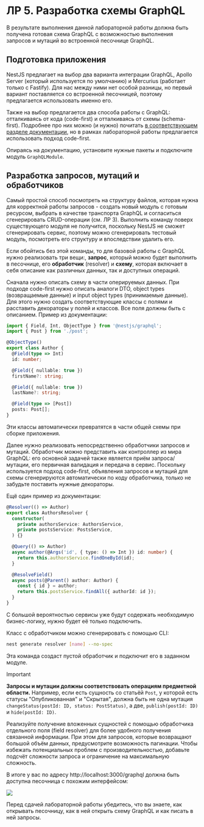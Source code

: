 # ЛР 5. Разработка схемы GraphQL

В результате выполнения данной лабораторной работы должна быть получена готовая схема GraphQL с возможностью выполнения запросов и мутаций во встроенной песочнице GraphQL.

## Подготовка приложения

NestJS предлагает на выбор два варианта интеграции GraphQL, Apollo Server (который используется по умолчанию) и Mercurius (работает только с Fastify). Для нас между ними нет особой разницы, но первый вариант поставляется со встроенной песочницей, поэтому предлагается использовать именно его.

Также на выбор предлагается два способа работы с GraphQL: отталкиваясь от кода (code-first) и отталкиваясь от схемы (schema-first). Подробнее про них можно (и нужно) почитать [в соответствующем разделе документации](https://docs.nestjs.com/graphql/quick-start), но в рамках лабораторной работы предлагается использовать подход code-first.

Опираясь на документацию, установите нужные пакеты и подключите модуль `GraphQLModule`.

## Разработка запросов, мутаций и обработчиков

Самый простой способ посмотреть на структуру файлов, которая нужна для корректной работы запросов - создать новый модуль с готовым ресурсом, выбрать в качестве транспорта GraphQL и согласиться сгенерировать CRUD-операции (см. ЛР 3). Выполнить команду поверх существующего модуля не получится, поскольку NestJS не сможет сгенерировать сервис, поэтому можно сгенерировать тестовый модуль, посмотреть его структуру и впоследствии удалить его.

Если обойтись без этой команды, то для базовой работы с GraphQL нужно реализовать три вещи:, **запрос**, который можно будет выполнить в песочнице, его **обработчик** (resolver) и **схему**, которая включает в себя описание как различных данных, так и доступных операций.

Сначала нужно описать схему в части оперируемых данных. При подходе code-first нужно описать аналоги DTO, object types (возвращаемые данные) и input object types (принимаемые данные). Для этого нужно создать соответствующие классы с полями и расставить декораторы у полей и классов. Все поля должны быть с описанием. Пример из документации:

```ts
import { Field, Int, ObjectType } from '@nestjs/graphql';
import { Post } from './post';

@ObjectType()
export class Author {
  @Field(type => Int)
  id: number;

  @Field({ nullable: true })
  firstName?: string;

  @Field({ nullable: true })
  lastName?: string;

  @Field(type => [Post])
  posts: Post[];
}
```

Эти классы автоматически превратятся в части общей схемы при сборке приложения.

Далее нужно реализовать непосредственно обработчики запросов и мутаций. Обработчик можно представить как контроллер из мира GraphQL: его основной задачей также является приём запроса/мутации, его первичная валидация и передача в сервис. Поскольку используется подход code-first, объявления запросов и мутаций для схемы сгенерируются автоматически по коду обработчика, только не забудьте поставить нужные декораторы.

Ещё один пример из документации:

```ts
@Resolver(() => Author)
export class AuthorsResolver {
  constructor(
    private authorsService: AuthorsService,
    private postsService: PostsService,
  ) {}

  @Query(() => Author)
  async author(@Args('id', { type: () => Int }) id: number) {
    return this.authorsService.findOneById(id);
  }

  @ResolveField()
  async posts(@Parent() author: Author) {
    const { id } = author;
    return this.postsService.findAll({ authorId: id });
  }
}
```

С большой вероятностью сервисы уже будут содержать необходимую бизнес-логику, нужно будет её только подключить.

Класс с обработчиком можно сгенерировать с помощью CLI:

```bash
nest generate resolver [name] --no-spec
```

Эта команда создаст пустой обработчик и подключит его в заданном модуле.

> [!IMPORTANT]
>
> **Запросы и мутации должны соответствовать операциям предметной области.** Например, если есть сущность со статьёй `Post`, у которой есть статусы "Опубликованная" и "Скрытая", должна быть не одна мутация `changeStatus(postId: ID, status: PostStatus)`, а две, `publish(postId: ID)` и `hide(postId: ID)`.

Реализуйте получение вложенных сущностей с помощью обработчика отдельного поля (field resolver) для более удобного получения связанной информации. При этом для запросов, которые возвращают большой объём данных, предусмотрите возможность пагинации. Чтобы избежать потенциальных проблем с производительностью, добавьте подсчёт сложности запроса и ограничение на максимальную сложность.

В итоге у вас по адресу http://localhost:3000/graphql должна быть доступна песочница с похожим интерфейсом:

![](https://i.imgur.com/VJ84fNC.png)

Перед сдачей лабораторной работы убедитесь, что вы знаете, как открывать песочницу, как в ней открыть схему GraphQL и как писать в ней запросы.
